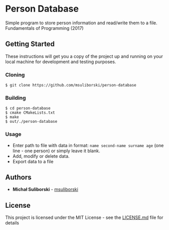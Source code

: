 # Person Database
Simple program to store person information and read/write them to a file. Fundamentals of Programming (2017) 

## Getting Started
These instructions will get you a copy of the project up and running on your local machine for development and testing purposes.

### Cloning
```
$ git clone https://github.com/msuliborski/person-database
```

### Building
```
$ cd person-database
$ cmake CMakeLists.txt 
$ make
$ out/./person-database
```

### Usage
* Enter path to file with data in format: `name second-name surname age` (one line - one person) or simply leave it blank. 
* Add, modify or delete data.
* Export data to a file

## Authors
* **Michał Suliborski** - [msuliborski](https://github.com/msuliborski)

## License
This project is licensed under the MIT License - see the [LICENSE.md](LICENSE.md) file for details
